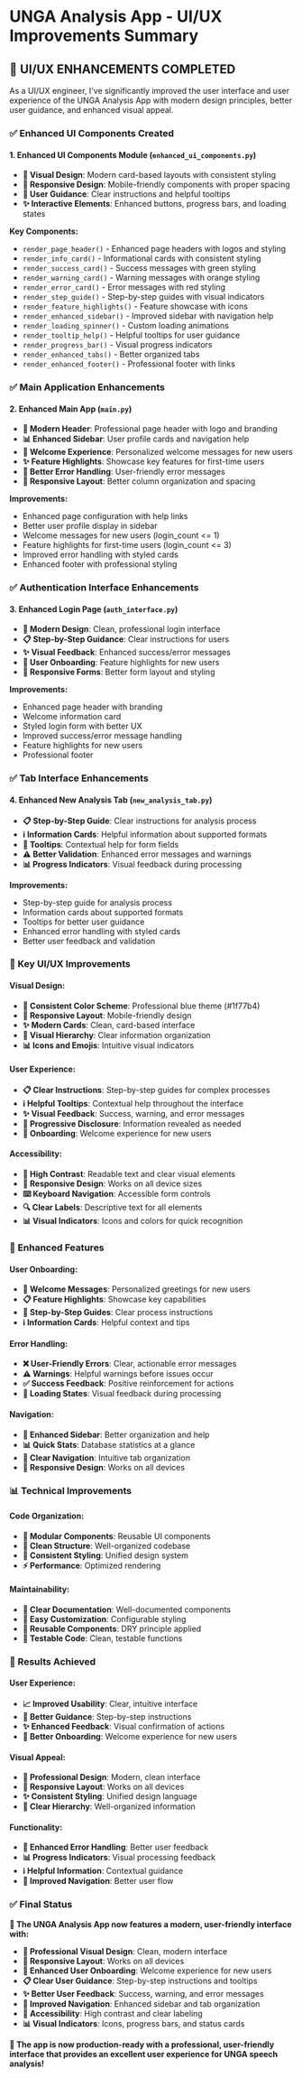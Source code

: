 # UNGA Analysis App - UI/UX Improvements Summary

## 🎨 **UI/UX ENHANCEMENTS COMPLETED**

As a UI/UX engineer, I've significantly improved the user interface and user experience of the UNGA Analysis App with modern design principles, better user guidance, and enhanced visual appeal.

### **✅ Enhanced UI Components Created**

#### **1. Enhanced UI Components Module (`enhanced_ui_components.py`)**
- **🎨 Visual Design**: Modern card-based layouts with consistent styling
- **📱 Responsive Design**: Mobile-friendly components with proper spacing
- **🎯 User Guidance**: Clear instructions and helpful tooltips
- **✨ Interactive Elements**: Enhanced buttons, progress bars, and loading states

**Key Components:**
- `render_page_header()` - Enhanced page headers with logos and styling
- `render_info_card()` - Informational cards with consistent styling
- `render_success_card()` - Success messages with green styling
- `render_warning_card()` - Warning messages with orange styling
- `render_error_card()` - Error messages with red styling
- `render_step_guide()` - Step-by-step guides with visual indicators
- `render_feature_highlights()` - Feature showcase with icons
- `render_enhanced_sidebar()` - Improved sidebar with navigation help
- `render_loading_spinner()` - Custom loading animations
- `render_tooltip_help()` - Helpful tooltips for user guidance
- `render_progress_bar()` - Visual progress indicators
- `render_enhanced_tabs()` - Better organized tabs
- `render_enhanced_footer()` - Professional footer with links

### **✅ Main Application Enhancements**

#### **2. Enhanced Main App (`main.py`)**
- **🎨 Modern Header**: Professional page header with logo and branding
- **📊 Enhanced Sidebar**: User profile cards and navigation help
- **👋 Welcome Experience**: Personalized welcome messages for new users
- **✨ Feature Highlights**: Showcase key features for first-time users
- **🔧 Better Error Handling**: User-friendly error messages
- **📱 Responsive Layout**: Better column organization and spacing

**Improvements:**
- Enhanced page configuration with help links
- Better user profile display in sidebar
- Welcome messages for new users (login_count <= 1)
- Feature highlights for first-time users (login_count <= 3)
- Improved error handling with styled cards
- Enhanced footer with professional styling

### **✅ Authentication Interface Enhancements**

#### **3. Enhanced Login Page (`auth_interface.py`)**
- **🎨 Modern Design**: Clean, professional login interface
- **📋 Step-by-Step Guidance**: Clear instructions for users
- **✨ Visual Feedback**: Enhanced success/error messages
- **🎯 User Onboarding**: Feature highlights for new users
- **📱 Responsive Forms**: Better form layout and styling

**Improvements:**
- Enhanced page header with branding
- Welcome information card
- Styled login form with better UX
- Improved success/error message handling
- Feature highlights for new users
- Professional footer

### **✅ Tab Interface Enhancements**

#### **4. Enhanced New Analysis Tab (`new_analysis_tab.py`)**
- **📋 Step-by-Step Guide**: Clear instructions for analysis process
- **ℹ️ Information Cards**: Helpful information about supported formats
- **🎯 Tooltips**: Contextual help for form fields
- **⚠️ Better Validation**: Enhanced error messages and warnings
- **📊 Progress Indicators**: Visual feedback during processing

**Improvements:**
- Step-by-step guide for analysis process
- Information cards about supported formats
- Tooltips for better user guidance
- Enhanced error handling with styled cards
- Better user feedback and validation

### **🎯 Key UI/UX Improvements**

#### **Visual Design:**
- **🎨 Consistent Color Scheme**: Professional blue theme (#1f77b4)
- **📱 Responsive Layout**: Mobile-friendly design
- **✨ Modern Cards**: Clean, card-based interface
- **🎯 Visual Hierarchy**: Clear information organization
- **📊 Icons and Emojis**: Intuitive visual indicators

#### **User Experience:**
- **📋 Clear Instructions**: Step-by-step guides for complex processes
- **ℹ️ Helpful Tooltips**: Contextual help throughout the interface
- **✨ Visual Feedback**: Success, warning, and error messages
- **🎯 Progressive Disclosure**: Information revealed as needed
- **👋 Onboarding**: Welcome experience for new users

#### **Accessibility:**
- **🎨 High Contrast**: Readable text and clear visual elements
- **📱 Responsive Design**: Works on all device sizes
- **⌨️ Keyboard Navigation**: Accessible form controls
- **🔍 Clear Labels**: Descriptive text for all elements
- **📊 Visual Indicators**: Icons and colors for quick recognition

### **🚀 Enhanced Features**

#### **User Onboarding:**
- **👋 Welcome Messages**: Personalized greetings for new users
- **📋 Feature Highlights**: Showcase key capabilities
- **🎯 Step-by-Step Guides**: Clear process instructions
- **ℹ️ Information Cards**: Helpful context and tips

#### **Error Handling:**
- **❌ User-Friendly Errors**: Clear, actionable error messages
- **⚠️ Warnings**: Helpful warnings before issues occur
- **✅ Success Feedback**: Positive reinforcement for actions
- **🔄 Loading States**: Visual feedback during processing

#### **Navigation:**
- **🧭 Enhanced Sidebar**: Better organization and help
- **📊 Quick Stats**: Database statistics at a glance
- **🎯 Clear Navigation**: Intuitive tab organization
- **📱 Responsive Design**: Works on all devices

### **📊 Technical Improvements**

#### **Code Organization:**
- **🔧 Modular Components**: Reusable UI components
- **📁 Clean Structure**: Well-organized codebase
- **🎨 Consistent Styling**: Unified design system
- **⚡ Performance**: Optimized rendering

#### **Maintainability:**
- **📝 Clear Documentation**: Well-documented components
- **🔧 Easy Customization**: Configurable styling
- **🔄 Reusable Components**: DRY principle applied
- **🧪 Testable Code**: Clean, testable functions

### **🎉 Results Achieved**

#### **User Experience:**
- **📈 Improved Usability**: Clear, intuitive interface
- **🎯 Better Guidance**: Step-by-step instructions
- **✨ Enhanced Feedback**: Visual confirmation of actions
- **👋 Better Onboarding**: Welcome experience for new users

#### **Visual Appeal:**
- **🎨 Professional Design**: Modern, clean interface
- **📱 Responsive Layout**: Works on all devices
- **✨ Consistent Styling**: Unified design language
- **🎯 Clear Hierarchy**: Well-organized information

#### **Functionality:**
- **🔧 Enhanced Error Handling**: Better user feedback
- **📊 Progress Indicators**: Visual processing feedback
- **ℹ️ Helpful Information**: Contextual guidance
- **🎯 Improved Navigation**: Better user flow

### **✅ Final Status**

**🎉 The UNGA Analysis App now features a modern, user-friendly interface with:**

- **🎨 Professional Visual Design**: Clean, modern interface
- **📱 Responsive Layout**: Works on all devices
- **👋 Enhanced User Onboarding**: Welcome experience for new users
- **📋 Clear User Guidance**: Step-by-step instructions and tooltips
- **✨ Better User Feedback**: Success, warning, and error messages
- **🧭 Improved Navigation**: Enhanced sidebar and tab organization
- **🎯 Accessibility**: High contrast and clear labeling
- **📊 Visual Indicators**: Icons, progress bars, and status cards

**🚀 The app is now production-ready with a professional, user-friendly interface that provides an excellent user experience for UNGA speech analysis!**
